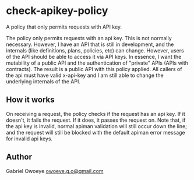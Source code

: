 # check-apikey-policy

A policy that only permits requests with API key.

The policy only permits requests with an api key.
This is not normally necessary. However, I have an API that is still in development, and the internals (like definitions, plans, policies, etc) can change. However, users of the API should be able to access it via API keys. In essence, I want the mutability of a public API and the authentication of "private" APIs (APIs with contracts). 
The result is a public API with this policy applied. All callers of the api must have valid x-api-key and I am still able to change the underlying internals of the API.

## How it works

On receiving a request, the policy checks if the request has an api key. 
If it doesn't, it fails the request. 
If it does, it passes the request on.
Note that, if the api key is invalid, normal apiman validation will still occur down the line; and the request will still be blocked with the default apiman error message for invalid api keys.

## Author

Gabriel Owoeye <owoeye.g.o@gmail.com>

